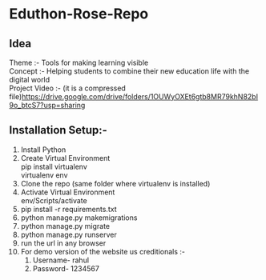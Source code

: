 # Eduthon-Rose-Repo
## Idea
  Theme :- Tools for making learning visible  
  Concept :- Helping students to combine their new education life with the digital world  
  Project Video :- (it is a compressed file)https://drive.google.com/drive/folders/1OUWyOXEt6gtb8MR79khN82bI9o_btcS7?usp=sharing
## Installation Setup:-  
1. Install Python
2. Create Virtual Environment    
      pip install virtualenv  
      virtualenv env
3. Clone the repo (same folder where virtualenv is installed)
4. Activate Virtual Environment  
       env/Scripts/activate
5. pip install -r requirements.txt
6. python manage.py makemigrations
7. python manage.py migrate
8. python manage.py runserver
9. run the url in any browser
10. For demo version of the website us creditionals :-
    1. Username- rahul
    2. Password- 1234567

